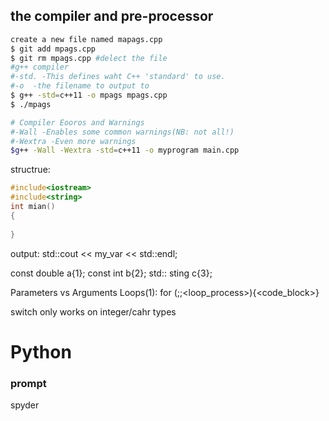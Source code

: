 ## the compiler and pre-processor


```bash
create a new file named mapags.cpp
$ git add mpags.cpp
$ git rm mpags.cpp #delect the file
#g++ compiler
#-std. -This defines waht C++ 'standard' to use.
#-o  -the filename to output to  
$ g++ -std=c++11 -o mpags mpags.cpp
$ ./mpags

# Compiler Eooros and Warnings
#-Wall -Enables some common warnings(NB: not all!)
#-Wextra -Even more warnings
$g++ -Wall -Wextra -std=c++11 -o myprogram main.cpp

```

structrue:
```C
#include<iostream>
#include<string>
int mian()
{
    
}
```
output:
std::cout << my_var << std::endl;

const double a{1};
const int b{2};
std:: sting c{3};

Parameters vs Arguments
Loops(1): for (<initialisation>;<condition>;<loop_process>){<code_block>}

switch only works on integer/cahr types

# Python
### prompt
spyder